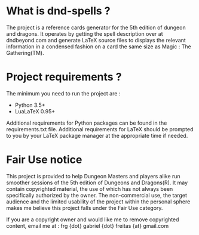 # What is dnd-spells ?

The project is a reference cards generator for the 5th edition of dungeon and dragons. It operates by getting the spell description over at dndbeyond.com and generate LaTeX source files to displays the relevant information in a condensed fashion on a card the same size as Magic : The Gathering(TM).

# Project requirements ?
The minimum you need to run the project are :

* Python 3.5+
* LuaLaTeX 0.95+

Additional requirements for Python packages can be found in the requirements.txt file.
Additional requirements for LaTeX should be prompted to you by your LaTeX package manager at the appropriate time if needed.

# Fair Use notice

This project is provided to help Dungeon Masters and players alike run smoother sessions of the 5th edition of Dungeons and Dragons(R). It may contain copyrighted material, the use of which has not always been specifically authorized by the owner. The non-commercial use, the target audience and the limited usability of the project within the personal sphere makes me believe this project falls under the Fair Use category.

If you are a copyright owner and would like me to remove copyrighted content, email me at : frg {dot} gabriel {dot} freitas {at} gmail.com
